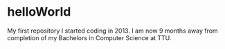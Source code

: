 # helloWorld
My first repository
I started coding in 2013. I am now 9 months away from completion of my Bachelors in Computer Science at TTU.
